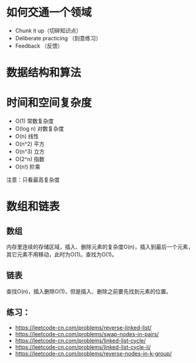 # 如何交通一个领域

- Chunk it up（切碎知识点）
- Deliberate practicing （刻意练习）
- Feedback （反馈）



# 数据结构和算法



# 时间和空间复杂度

- O(1) 常数复杂度
- O(log n) 对数复杂度
- O(n) 线性
- O(n^2) 平方
- O(n^3) 立方
- O(2^n) 指数
- O(n!) 阶乘  



注意：只看最高复杂度

# 数组和链表

## 数组

内存里连续的存储区域，插入、删除元素的复杂度O(n)，插入到最后一个元素，其它元素不用移动，此时为O(1)。查找为O(1)。

## 链表

查找O(n)，插入删除O(1)，但是插入、删除之前要先找到元素的位置。

## 练习：

- https://leetcode-cn.com/problems/reverse-linked-list/
- https://leetcode-cn.com/problems/swap-nodes-in-pairs/
- https://leetcode-cn.com/problems/linked-list-cycle/
- https://leetcode-cn.com/problems/linked-list-cycle-ii/
- https://leetcode-cn.com/problems/reverse-nodes-in-k-group/

